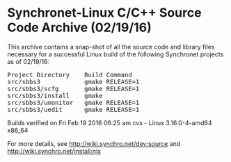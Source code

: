 # Synchronet-Linux C/C++ Source Code Archive (02/19/16)

This archive contains a snap-shot of all the source code and library files
necessary for a successful Linux build of the following Synchronet projects
as of 02/19/16:

<pre>
Project Directory    Build Command
src/sbbs3            gmake RELEASE=1
src/sbbs3/scfg       gmake RELEASE=1
src/sbbs3/install    gmake
src/sbbs3/umonitor   gmake RELEASE=1
src/sbbs3/uedit      gmake RELEASE=1
</pre>

Builds verified on Fri Feb 19 2016 06:25 am
cvs - Linux 3.16.0-4-amd64 x86_64

For more details, see http://wiki.synchro.net/dev:source
and http://wiki.synchro.net/install:nix
